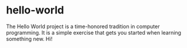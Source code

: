 # hello-world
The Hello World project is a time-honored tradition in computer programming. It is a simple exercise that gets you started when learning something new.
Hi!
